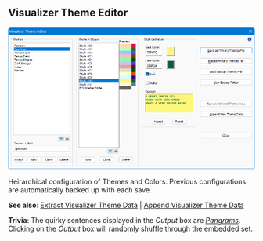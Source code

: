 ## Visualizer Theme Editor

![Theme_Config](https://raw.githubusercontent.com/shriprem/FWDataViz/master/images/color_theme_editor.png)

Heirarchical configuration of Themes and Colors. Previous configurations are automatically backed up with each save.

**See also**: [Extract Visualizer Theme Data](https://raw.githubusercontent.com/shriprem/FWDataViz/master/docs/theme_extract_dialog.md) | [Append Visualizer Theme Data](https://raw.githubusercontent.com/shriprem/FWDataViz/master/docs/theme_append_dialog.md)

**Trivia**: The quirky sentences displayed in the _Output_ box are [*Pangrams*](https://en.wikipedia.org/wiki/Pangram). Clicking on the _Output_ box will randomly shuffle through the embedded set.
